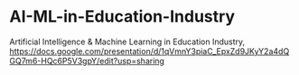 # AI-ML-in-Education-Industry
Artificial Intelligence &amp; Machine Learning in Education Industry,  https://docs.google.com/presentation/d/1qVmnY3piaC_EpxZd9JKyY2a4dQGQ7m6-HQc6P5V3gpY/edit?usp=sharing
